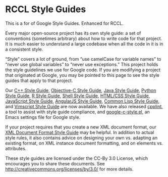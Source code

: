 RCCL Style Guides
===================

This is a for of Google Style Guides. Enhanced for RCCL.

Every major open-source project has its own style guide: a set of conventions (sometimes arbitrary) about how to write code for that project. It is much easier to understand a large codebase when all the code in it is in a consistent style.

“Style” covers a lot of ground, from “use camelCase for variable names” to “never use global variables” to “never use exceptions.” This project holds the style guidelines we use for Google code. If you are modifying a project that originated at Google, you may be pointed to this page to see the style guides that apply to that project.

Our [C++ Style Guide][cpp], [Objective-C Style Guide][objc], [Java Style Guide][java], [Python Style Guide][py], [R Style Guide][r], [Shell Style Guide][sh], [HTML/CSS Style Guide][htmlcss], [JavaScript Style Guide][js], [AngularJS Style Guide][angular], [Common Lisp Style Guide][cl], and [Vimscript Style Guide][vim] are now available. We have also released [cpplint][cpplint], a tool to assist with style guide compliance, and [google-c-style.el][emacs], an Emacs settings file for Google style.

If your project requires that you create a new XML document format, our [XML Document Format Style Guide][xml] may be helpful. In addition to actual style rules, it also contains advice on designing your own vs. adapting an existing format, on XML instance document formatting, and on elements vs. attributes.

These style guides are licensed under the CC-By 3.0 License, which encourages you to share these documents. See http://creativecommons.org/licenses/by/3.0/ for more details.

[cpp]: http://google.github.io/styleguide/cppguide.html
[objc]: http://google.github.io/styleguide/objcguide.xml
[java]: http://google.github.io/styleguide/javaguide.html
[py]: http://google.github.io/styleguide/pyguide.html
[r]: http://google.github.io/styleguide/Rguide.xml
[sh]: http://google.github.io/styleguide/shell.xml
[htmlcss]: http://google.github.io/styleguide/htmlcssguide.xml
[js]: http://google.github.io/styleguide/javascriptguide.xml
[angular]: http://google.github.io/styleguide/angularjs-google-style.html
[cl]: http://google.github.io/styleguide/lispguide.xml
[vim]: http://google.github.io/styleguide/vimscriptguide.xml
[cpplint]: https://github.com/google/styleguide/tree/gh-pages/cpplint
[emacs]: https://raw.githubusercontent.com/google/styleguide/gh-pages/google-c-style.el
[xml]: http://google.github.io/styleguide/xmlstyle.html
